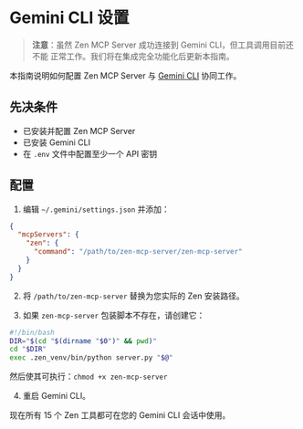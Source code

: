 # Gemini CLI 设置

> **注意**：虽然 Zen MCP Server 成功连接到 Gemini CLI，但工具调用目前还不能
> 正常工作。我们将在集成完全功能化后更新本指南。

本指南说明如何配置 Zen MCP Server 与 [Gemini CLI](https://github.com/google-gemini/gemini-cli) 协同工作。

## 先决条件

- 已安装并配置 Zen MCP Server
- 已安装 Gemini CLI
- 在 `.env` 文件中配置至少一个 API 密钥

## 配置

1. 编辑 `~/.gemini/settings.json` 并添加：

```json
{
  "mcpServers": {
    "zen": {
      "command": "/path/to/zen-mcp-server/zen-mcp-server"
    }
  }
}
```

2. 将 `/path/to/zen-mcp-server` 替换为您实际的 Zen 安装路径。

3. 如果 `zen-mcp-server` 包装脚本不存在，请创建它：

```bash
#!/bin/bash
DIR="$(cd "$(dirname "$0")" && pwd)"
cd "$DIR"
exec .zen_venv/bin/python server.py "$@"
```

然后使其可执行：`chmod +x zen-mcp-server`

4. 重启 Gemini CLI。

现在所有 15 个 Zen 工具都可在您的 Gemini CLI 会话中使用。

